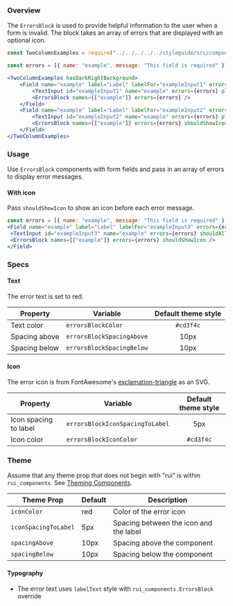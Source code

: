 ### Overview

The `ErrorsBlock` is used to provide helpful information to the user when a form is invalid. The block takes an array of errors that are displayed with an optional icon.

```jsx
const TwoColumnExamples = require("../../../../../styleguide/src/components/TwoColumnExamples").default;

const errors = [{ name: "example", message: "This field is required" }];

<TwoColumnExamples hasDarkRightBackground>
    <Field name="example" label="Label" labelFor="exampleInput1" errors={errors}>
        <TextInput id="exampleInput1" name="example" errors={errors} placeholder="I'm a single-line input."/>
        <ErrorsBlock names={["example"]} errors={errors} />
    </Field>
    <Field name="example" label="Label" labelFor="exampleInput2" errors={errors}>
        <TextInput id="exampleInput2" name="example" errors={errors} placeholder="I'm a multi-line input with a dark background." shouldAllowLineBreaks />
        <ErrorsBlock names={["example"]} errors={errors} shouldShowIcon />
    </Field>
</TwoColumnExamples>
```

### Usage

Use `ErrorsBlock` components with form fields and pass in an array of errors to display error messages.

#### With icon

Pass `shouldShowIcon` to show an icon before each error message.

```jsx
const errors = [{ name: "example", message: "This field is required" }, { name: "example", message: "Another error" }];
<Field name="example" label="Label" labelFor="exampleInput3" errors={errors}>
 <TextInput id="exampleInput3" name="example" errors={errors} shouldAllowLineBreaks />
 <ErrorsBlock names={["example"]} errors={errors} shouldShowIcon />
</Field>
```

### Specs

#### Text

The error text is set to red.

|Property        |Variable                  | Default theme style  |
|----------------|--------------------------|:--------------------:|
|Text color      |`errorsBlockColor`        |`#cd3f4c`             |
|Spacing above   |`errorsBlockSpacingAbove` |10px                  |
|Spacing below   |`errorsBlockSpacingBelow` |10px                  |

#### Icon

The error icon is from FontAwesome's [exclamation-triangle](https://fontawesome.com/icons/exclamation-triangle?style=solid) as an SVG.

|Property     |Variable               | Default theme style       |
|-------------|-----------------------|:-------------------------:|
|Icon spacing to label  |`errorsBlockIconSpacingToLabel`|5px                |
|Icon color   |`errorsBlockIconColor` |`#cd3f4c`                  |

### Theme

Assume that any theme prop that does not begin with "rui" is within `rui_components`. See [Theming Components](./#!/Theming%20Components).

| Theme Prop                                         | Default | Description                                                                             |
| -------------------------------------------------- | ------- | --------------------------------------------------------------------------------------- |
| `iconColor` | red | Color of the error icon |
| `iconSpacingToLabel` | 5px | Spacing between the icon and the label |
| `spacingAbove` | 10px | Spacing above the component |
| `spacingBelow` | 10px | Spacing below the component |

#### Typography

- The error text uses `labelText` style with `rui_components.ErrorsBlock` override
